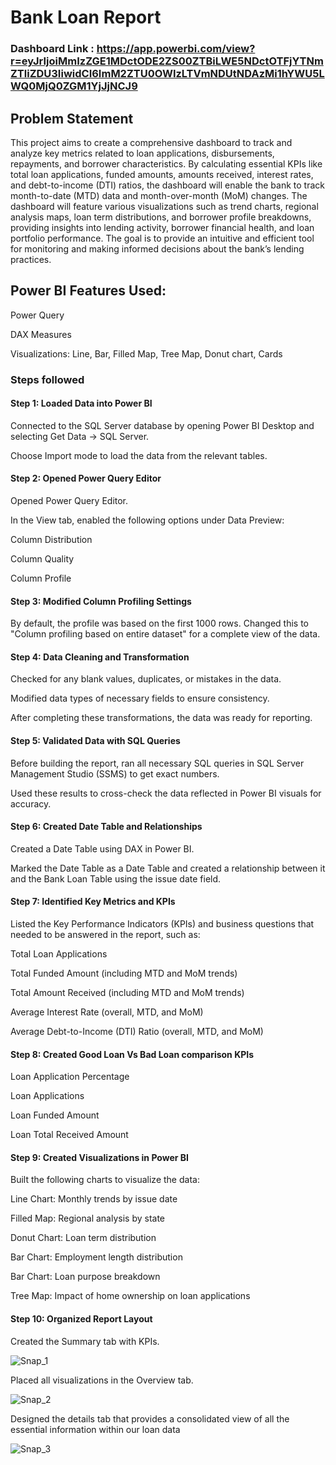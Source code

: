 # Bank Loan Report

### Dashboard Link : https://app.powerbi.com/view?r=eyJrIjoiMmIzZGE1MDctODE2ZS00ZTBiLWE5NDctOTFjYTNmZTliZDU3IiwidCI6ImM2ZTU0OWIzLTVmNDUtNDAzMi1hYWU5LWQ0MjQ0ZGM1YjJjNCJ9

## Problem Statement

This project aims to create a comprehensive dashboard to track and analyze key metrics related to loan applications, disbursements, repayments, and borrower characteristics. By calculating essential KPIs like total loan applications, funded amounts, amounts received, interest rates, and debt-to-income (DTI) ratios, the dashboard will enable the bank to track month-to-date (MTD) data and month-over-month (MoM) changes. The dashboard will feature various visualizations such as trend charts, regional analysis maps, loan term distributions, and borrower profile breakdowns, providing insights into lending activity, borrower financial health, and loan portfolio performance. The goal is to provide an intuitive and efficient tool for monitoring and making informed decisions about the bank’s lending practices.

 ## Power BI Features Used:

Power Query

DAX Measures

Visualizations: Line, Bar, Filled Map, Tree Map, Donut chart, Cards

### Steps followed 

#### Step 1: Loaded Data into Power BI
Connected to the SQL Server database by opening Power BI Desktop and selecting Get Data → SQL Server.

Choose Import mode to load the data from the relevant tables.


#### Step 2: Opened Power Query Editor
Opened Power Query Editor.

In the View tab, enabled the following options under Data Preview:

Column Distribution

Column Quality

Column Profile

#### Step 3: Modified Column Profiling Settings
By default, the profile was based on the first 1000 rows. Changed this to "Column profiling based on entire dataset" for a complete view of the data.

#### Step 4: Data Cleaning and Transformation
Checked for any blank values, duplicates, or mistakes in the data.

Modified data types of necessary fields to ensure consistency.

After completing these transformations, the data was ready for reporting.

#### Step 5: Validated Data with SQL Queries
Before building the report, ran all necessary SQL queries in SQL Server Management Studio (SSMS) to get exact numbers.

Used these results to cross-check the data reflected in Power BI visuals for accuracy.

#### Step 6: Created Date Table and Relationships
Created a Date Table using DAX in Power BI.

Marked the Date Table as a Date Table and created a relationship between it and the Bank Loan Table using the issue date field.


#### Step 7: Identified Key Metrics and KPIs
Listed the Key Performance Indicators (KPIs) and business questions that needed to be answered in the report, such as:

Total Loan Applications

Total Funded Amount (including MTD and MoM trends)

Total Amount Received (including MTD and MoM trends)

Average Interest Rate (overall, MTD, and MoM)

Average Debt-to-Income (DTI) Ratio (overall, MTD, and MoM)


#### Step 8: Created Good Loan Vs Bad Loan comparison KPIs
Loan Application Percentage
 
Loan Applications

Loan Funded Amount

Loan Total Received Amount

#### Step 9: Created Visualizations in Power BI
Built the following charts to visualize the data:

Line Chart: Monthly trends by issue date

Filled Map: Regional analysis by state

Donut Chart: Loan term distribution

Bar Chart: Employment length distribution

Bar Chart: Loan purpose breakdown

Tree Map: Impact of home ownership on loan applications

#### Step 10: Organized Report Layout
Created the Summary tab with KPIs.

![Snap_1](https://github.com/user-attachments/assets/5e4e126f-fda2-4787-afe9-a97c205dc63a)


Placed all visualizations in the Overview tab.

![Snap_2](https://github.com/user-attachments/assets/b900739b-9ff0-467f-9831-48ee6cc62610)

Designed the details tab that provides a consolidated view of all the essential information within our loan data

![Snap_3](https://github.com/user-attachments/assets/60a83f67-19f6-40a7-bc4d-c6ed3a468a1e)

